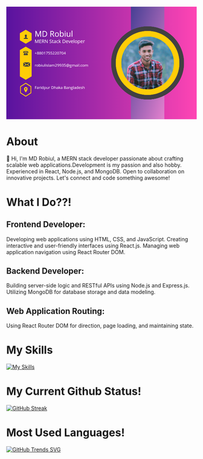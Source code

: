 

![Header](https://raw.githubusercontent.com/Robiul704/Robiul704/main/20231209_005523_0000.png)

# About
👋 Hi, I'm MD Robiul, a MERN stack developer passionate about crafting scalable web applications.Development is my passion and also hobby. Experienced in React, Node.js, and MongoDB. Open to collaboration on innovative projects. Let's connect and code something awesome!


# What I Do??!

## Frontend Developer:
Developing web applications using HTML, CSS, and JavaScript.
Creating interactive and user-friendly interfaces using React.js.
Managing web application navigation using React Router DOM.

## Backend Developer:
Building server-side logic and RESTful APIs using Node.js and Express.js.
Utilizing MongoDB for database storage and data modeling.

## Web Application Routing:
Using React Router DOM for direction, page loading, and maintaining state.


# My Skills
[![My Skills](https://skillicons.dev/icons?i=mongodb,js,react,github,nodejs,nextjs,firebase,html,css,tailwind,vercel,vite,vscode,instagram,linkedin,netlify,regex,materialui,figma&theme=light)](https://skillicons.dev)

# My Current Github Status!

[![GitHub Streak](https://github-readme-streak-stats.herokuapp.com?user=Robiul704&theme=dark&date_format=j%20M%5B%20Y%5D)](https://git.io/streak-stats)

#  Most Used Languages!


[![GitHub Trends SVG](https://api.githubtrends.io/user/svg/Robiul704/langs?time_range=one_year&theme=bright_lights)](https://githubtrends.io)







